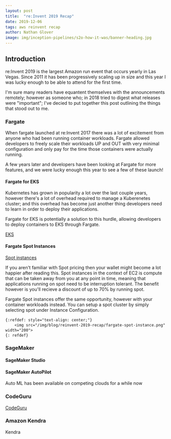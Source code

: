```yaml
---
layout: post
title:  "re:Invent 2019 Recap"
date: 2019-12-06
tags: aws reinvent recap
author: Nathan Glover
image: img/inception-pipelines/s2o-how-it-was/banner-heading.jpg
---
```


## Introduction

re:Invent 2019 is the largest Amazon run event that occurs yearly in Las Vegas. Since 2011 it has been progressively scaling up in size and this year I was lucky enough to be able to attend for the first time.

I'm sure many readers have equantent themselves with the announcements remotely; however as someone who; in 2018 tried to digest what releases were "important"; I've decied to put together this post outlining the things that stood out to me.

### Fargate

When fargate launched at re:Invent 2017 there was a lot of excitement from anyone who had been running container workloads. Fargate allowed developers to freely scale their workloads UP and OUT with very minimal configuration and only pay for the time those containers were actually running.

A few years later and developers have been looking at Fargate for more features, and we were lucky enough this year to see a few of these launch!

#### Fargate for EKS

Kubernetes has grown in popularity a lot over the last couple years, however there's a lot of overhead required to manage a Kuberenetes cluster; and this overhead has become just another thing developers need to learn in order to deploy their applications.

Fargate for EKS is potentially a solution to this hurdle, allowing developers to deploy containers to EKS through Fargate.

[EKS](https://aws.amazon.com/blogs/aws/amazon-eks-on-aws-fargate-now-generally-available/)

#### Fargate Spot Instances

[Spot instances](https://aws.amazon.com/blogs/aws/aws-fargate-spot-now-generally-available/)

If you aren't familiar with Spot pricing then your wallet might become a lot happier after reading this. Spot instances in the context of EC2 is compute that can be taken away from you at any point in time, meaning that applications running on spot need to be interruption tolerant. The benefit however is you'll recieve a discount of up to 70% by running spot.

Fargate Spot instances offer the same opportunity, however with your container workloads instead. You can setup a spot cluster by simply selecting spot under Instance Configuration.

    {:refdef: style="text-align: center;"}
        <img src="/img/blog/reinvent-2019-recap/fargate-spot-instance.png" width="200">
    {: refdef}

### SageMaker

#### SageMaker Studio

#### SageMaker AutoPilot

Auto ML has been available on competing clouds for a while now

### CodeGuru

[CodeGuru](https://aws.amazon.com/about-aws/whats-new/2019/12/aws-announces-amazon-codeguru-for-automated-code-reviews-and-application-performance-recommendations/)

### Amazon Kendra

Kendra
